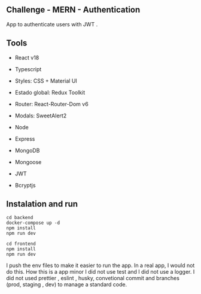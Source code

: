 ## Challenge - MERN - Authentication

App to authenticate users with JWT . 


## Tools
- React v18
- Typescript
- Styles: CSS + Material UI
- Estado global: Redux Toolkit
- Router: React-Router-Dom v6
- Modals: SweetAlert2

- Node
- Express
- MongoDB
- Mongoose
- JWT
- Bcryptjs

 
## Instalation and run
```
cd backend
docker-compose up -d
npm install
npm run dev

cd frontend
npm install
npm run dev

```

I push the env files to make it easier to run the app. In a real app, I would not do this.
How this is a app minor I did not use test and I did not use a logger. I did not used prettier , eslint , husky, convetional commit and branches (prod, staging , dev) to manage a standard code.